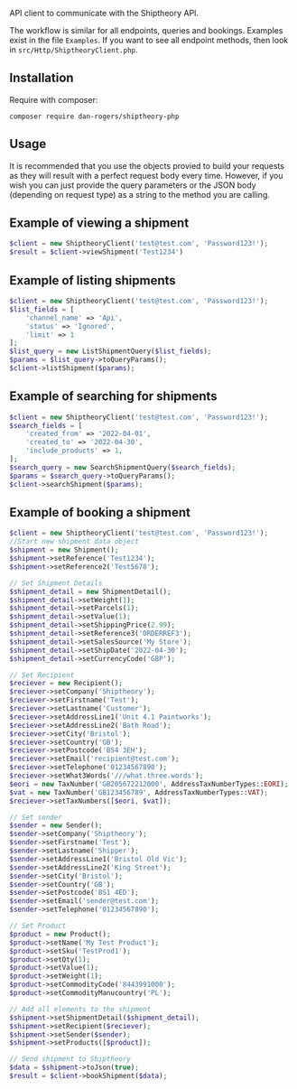 API client to communicate with the Shiptheory API.

The workflow is similar for all endpoints, queries and bookings. Examples exist in the file `Examples`. If you want to see all endpoint methods, then look in `src/Http/ShiptheoryClient.php`.

## Installation
Require with composer:
```
composer require dan-rogers/shiptheory-php
```

## Usage
It is recommended that you use the objects provied to build your requests as they will result with a perfect request body every time. However, if you wish you can just provide the query parameters or the JSON body (depending on request type) as a string to the method you are calling. 

## Example of viewing a shipment
```php
$client = new ShiptheoryClient('test@test.com', 'Password123!');
$result = $client->viewShipment('Test1234')
```

## Example of listing shipments
```php
$client = new ShiptheoryClient('test@test.com', 'Password123!');
$list_fields = [
    'channel_name' => 'Api',
    'status' => 'Ignored',
    'limit' => 1
];
$list_query = new ListShipmentQuery($list_fields);
$params = $list_query->toQueryParams();
$client->listShipment($params);
```

## Example of searching for shipments
```php
$client = new ShiptheoryClient('test@test.com', 'Password123!');
$search_fields = [
    'created_from' => '2022-04-01',
    'created_to' => '2022-04-30',
    'include_products' => 1,
];
$search_query = new SearchShipmentQuery($search_fields);
$params = $search_query->toQueryParams();
$client->searchShipment($params);
```

## Example of booking a shipment
```php
$client = new ShiptheoryClient('test@test.com', 'Password123!');
//Start new shipment data object
$shipment = new Shipment();
$shipment->setReference('Test1234');
$shipment->setReference2('Test5678');

// Set Shipment Details
$shipment_detail = new ShipmentDetail();
$shipment_detail->setWeight(1);
$shipment_detail->setParcels(1);
$shipment_detail->setValue(1);
$shipment_detail->setShippingPrice(2.99);
$shipment_detail->setReference3('ORDERREF3');
$shipment_detail->setSalesSource('My Store');
$shipment_detail->setShipDate('2022-04-30');
$shipment_detail->setCurrencyCode('GBP');

// Set Recipient
$reciever = new Recipient();
$reciever->setCompany('Shiptheory');
$reciever->setFirstname('Test');
$reciever->setLastname('Customer');
$reciever->setAddressLine1('Unit 4.1 Paintworks');
$reciever->setAddressLine2('Bath Road');
$reciever->setCity('Bristol');
$reciever->setCountry('GB');
$reciever->setPostcode('BS4 3EH');
$reciever->setEmail('recipient@test.com');
$reciever->setTelephone('01234567890');
$reciever->setWhat3Words('///what.three.words');
$eori = new TaxNumber('GB205672212000', AddressTaxNumberTypes::EORI);
$vat = new TaxNumber('GB123456789', AddressTaxNumberTypes::VAT);
$reciever->setTaxNumbers([$eori, $vat]);

// Set sender
$sender = new Sender();
$sender->setCompany('Shiptheory');
$sender->setFirstname('Test');
$sender->setLastname('Shipper');
$sender->setAddressLine1('Bristol Old Vic');
$sender->setAddressLine2('King Street');
$sender->setCity('Bristol');
$sender->setCountry('GB');
$sender->setPostcode('BS1 4ED');
$sender->setEmail('sender@test.com');
$sender->setTelephone('01234567890');

// Set Product
$product = new Product();
$product->setName('My Test Product');
$product->setSku('TestProd1');
$product->setQty(1);
$product->setValue(1);
$product->setWeight(1);
$product->setCommodityCode('8443991000');
$product->setCommodityManucountry('PL');

// Add all elements to the shipment
$shipment->setShipmentDetail($shipment_detail);
$shipment->setRecipient($reciever);
$shipment->setSender($sender);
$shipment->setProducts([$product]);

// Send shipment to Shiptheory
$data = $shipment->toJson(true);
$result = $client->bookShipment($data);
```
